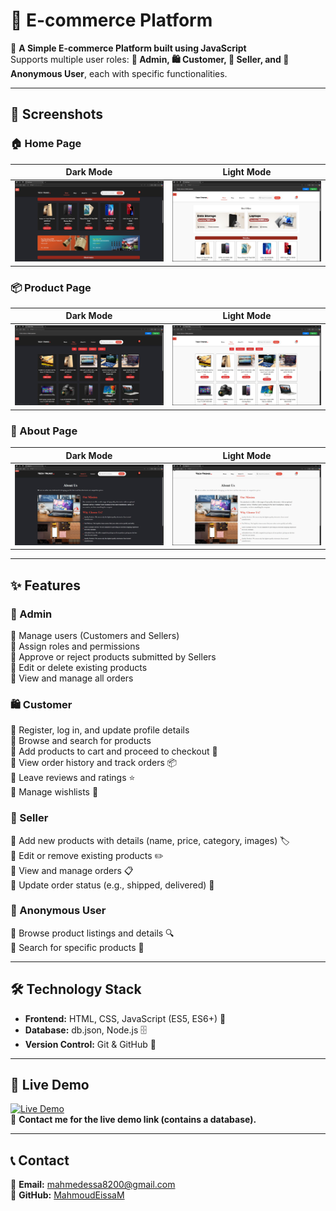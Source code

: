 # 🛒 E-commerce Platform

🚀 **A Simple E-commerce Platform built using JavaScript**  
Supports multiple user roles: **👑 Admin, 🛍️ Customer, 🏪 Seller, and 👤 Anonymous User**, each with specific functionalities.

---

## 📸 Screenshots  

### 🏠 Home Page  

| Dark Mode | Light Mode  |
|------------|-----------|
| <img src="img/HHomePageDark.JPG" width="400"> | <img src="img/HHomePageLight.JPG" width="400"> |


### 📦 Product Page  
| Dark Mode | Light Mode  |
|------------|-----------|
| <img src="img/ShopDark.JPG" width="400"> | <img src="img/ShopLight.JPG" width="400"> |
 

### 🛒 About Page  
| Dark Mode | Light Mode  |
|------------|-----------|
| <img src="img/AboutLight.JPG" width="400"> | <img src="img/AboutDark.JPG" width="400"> |
 
---

## ✨ Features

### 👑 Admin  
🔹 Manage users (Customers and Sellers)  
🔹 Assign roles and permissions  
🔹 Approve or reject products submitted by Sellers  
🔹 Edit or delete existing products  
🔹 View and manage all orders  

### 🛍️ Customer  
🔹 Register, log in, and update profile details  
🔹 Browse and search for products  
🔹 Add products to cart and proceed to checkout 🛒  
🔹 View order history and track orders 📦  
🔹 Leave reviews and ratings ⭐  
🔹 Manage wishlists 💖  

### 🏪 Seller  
🔹 Add new products with details (name, price, category, images) 🏷️  
🔹 Edit or remove existing products ✏️  
🔹 View and manage orders 📋  
🔹 Update order status (e.g., shipped, delivered) 🚚  

### 👤 Anonymous User  
🔹 Browse product listings and details 🔍  
🔹 Search for specific products 🔎  

---

## 🛠️ Technology Stack  
- **Frontend:** HTML, CSS, JavaScript (ES5, ES6+) 🎨  
- **Database:** db.json, Node.js 🗄️  
- **Version Control:** Git & GitHub 🐙  

---

## 🔗 Live Demo  
[![Live Demo](https://img.shields.io/badge/🔗-Live%20Demo-blue?style=for-the-badge)](mailto:mahmedessa8200@gmail.com)  
📩 **Contact me for the live demo link (contains a database).**  

---

## 📞 Contact  
📧 **Email:** [mahmedessa8200@gmail.com](mailto:mahmedessa8200@gmail.com)  
🔗 **GitHub:** [MahmoudEissaM](https://github.com/MahmoudEissaM)  
